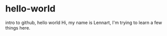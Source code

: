 # hello-world
intro to github, hello world
Hi, my name is Lennart, I'm trying to learn a few things here. 
